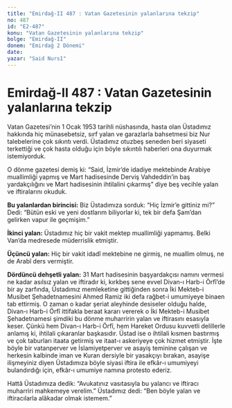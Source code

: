 ```yaml
---
title: "Emirdağ-II 487 : Vatan Gazetesinin yalanlarına tekzip"
no: 487
id: "E2-487"
konu: "Vatan Gazetesinin yalanlarına tekzip"
bolge: "Emirdağ-II"
donem: "Emirdağ 2 Dönemi"
date: 
yazar: "Said Nursî"
---
```


# Emirdağ-II 487 : Vatan Gazetesinin yalanlarına tekzip

Vatan Gazetesi’nin 1 Ocak 1953 tarihli nüshasında, hasta olan Üstadımız hakkında hiç münasebetsiz, sırf yalan ve garazlarla bahsetmesi biz Nur talebelerine çok sıkıntı verdi. Üstadımız otuzbeş seneden beri siyaseti terkettiği ve çok hasta olduğu için böyle sıkıntılı haberleri ona duyurmak istemiyorduk.

O dönme gazetesi demiş ki: “Said, İzmir’de idadiye mektebinde Arabiye muallimliği yapmış ve Mart hadisesinde Derviş Vahdeddin’in baş yardakçılığını ve Mart hadisesinin ihtilalini çıkarmış” diye beş vecihle yalan ve iftiralarını okuduk.

**Bu yalanlardan birincisi:** Biz Üstadımıza sorduk: “Hiç İzmir’e gittiniz mi?” Dedi: “Bütün eski ve yeni dostlarım biliyorlar ki, tek bir defa Şam’dan gelirken vapur ile geçmişim.”

**İkinci yalan:** Üstadımız hiç bir vakit mektep muallimliği yapmamış. Belki Van’da medresede müderrislik etmiştir.

**Üçüncü yalan:** Hiç bir vakit idadî mektebine ne girmiş, ne muallim olmuş, ne de Arabî ders vermiştir.

**Dördüncü dehşetli yalan:** 31 Mart hadisesinin başyardakçısı namını vermesi ne kadar asılsız yalan ve iftiradır ki, kırkbeş sene evvel Divan-ı Harb-i Örfî’de bir ay zarfında, Üstadımız memleketine gittiğinden sonra İki Mekteb-i Musibet Şehadetnamesini Ahmed Ramiz iki defa rağbet-i umumiyeye binaen tab ettirmiş. O zaman o kadar şeriat aleyhinde desiseler olduğu halde, Divan-ı Harb-i Örfî ittifakla beraat kararı vererek o İki Mekteb-i Musibet Şehadetnamesi şimdiki bu dönme muharririn yalan ve iftirasını esasıyla keser. Çünkü hem Divan-ı Harb-i Örfî, hem Hareket Ordusu kuvvetli delillerle anlamış ki, ihtilali çıkaranlar başkasıdır. Üstad ise o ihtilali kısmen bastırmış ve çok taburları itaata getirmiş ve itaat-ı askeriyeye çok hizmet etmiştir. İşte böyle bir vatanperver ve İslamiyetperver ve asayiş teminine çalışan ve herkesin kalbinde iman ve Kuran dersiyle bir yasakçıyı bırakan, asayişe ilişmeyiniz diyen Üstadımıza böyle siyasi iftira ile efkâr-ı umumiyeyi bulandırdığı için, efkâr-ı umumiye namına protesto ederiz.

Hattâ Üstadımıza dedik: “Avukatınız vasıtasıyla bu yalancı ve iftiracı muharriri mahkemeye verelim.” Üstadımız dedi: “Ben böyle yalan ve iftiracılarla alâkadar olmak istemem.”
